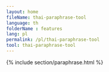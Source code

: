 ```yaml
---
layout: home
fileName: thai-paraphrase-tool
language: th
folderName : features
lang: pl
permalink: /pl/thai-paraphrase-tool
tool: thai-paraphrase-tool
---
```

{% include section/paraphrase.html %}